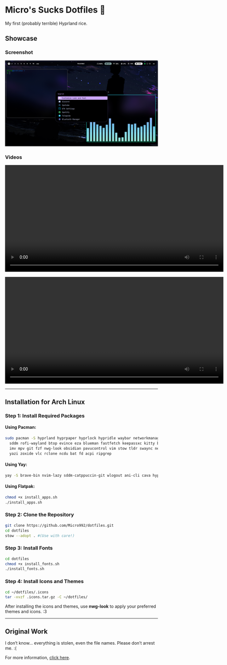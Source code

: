 # Micro's Sucks Dotfiles 🐀

My first (probably terrible) Hyprland rice.

## Showcase

### Screenshot
![Wow](https://github.com/Micro992/dotfiles/blob/main/showcase/2025-01-22-194027_hyprshot.png)

### Videos
<video src="https://github.com/user-attachments/assets/adda7d7a-988b-4430-a978-2ee981d3761c" width="720" height="352" loop></video>

<video src="https://github.com/user-attachments/assets/7a022027-b548-4b89-92db-2cb1c6b56423" width="720" height="352" loop></video>

---

## Installation for Arch Linux

### Step 1: Install Required Packages

#### Using Pacman:
```bash
sudo pacman -S hyprland hyprpaper hyprlock hypridle waybar networkmanager network-manager-applet \
  sddm rofi-wayland btop evince eza blueman fastfetch keepassxc kitty brightnessctl \
  imv mpv git fzf nwg-look obsidian pavucontrol vim stow tldr swaync nemo \
  yazi zoxide vlc rclone ncdu bat fd acpi ripgrep
```

#### Using Yay:
```bash
yay -S brave-bin nvim-lazy sddm-catppuccin-git wlogout ani-cli cava hyprshot
```
#### Using Flatpak:
```bash
chmod +x install_apps.sh
./install_apps.sh

```

### Step 2: Clone the Repository
```bash
git clone https://github.com/Micro992/dotfiles.git
cd dotfiles
stow --adopt . #(Use with care!)
```

### Step 3: Install Fonts
```bash
cd dotfiles
chmod +x install_fonts.sh
./install_fonts.sh
```

### Step 4: Install Icons and Themes
```bash
cd ~/dotfiles/.icons
tar -xvzf .icons.tar.gz -C ~/dotfiles/
```

After installing the icons and themes, use **nwg-look** to apply your preferred themes and icons. :3

---

## Original Work
I don’t know... everything is stolen, even the file names. Please don’t arrest me. :(

For more information, [click here](https://youtu.be/dQw4w9WgXcQ?si=ZrDJTd_g6KlbpkYz).

